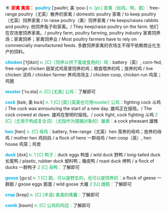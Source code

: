 ☀ <font color="red">**家禽 禽类：**</font>
<font color="sky blue">**poultry**</font> [ˈpəʊltri; 美 ˈpoʊ-]
<font color="#00b050">n. [pl.] 家禽（如鸡、鸭、鹅）：</font>free-range poultry（尤英）散养的家禽 / domestic poultry 家禽 / to keep poultry（尤英）饲养家禽 / to raise poultry（美）饲养家禽 / He keeps/raises rabbits and poultry. 他饲养兔子和家离。/ They keep/raise poultry on the farm. 他们在农场里饲养家禽。/ poultry farm, poultry farming, poultry industry 家禽饲养场；家禽饲养；家禽饲养业 / Most poultry farmers have to rely on commercially manufactured feeds. 多数饲养家禽的农场主不得不依赖商业化生产的饲料。

<font color="sky blue">**chicken**</font> ['tʃɪkɪn] 
<font color="#00b050">n. [C]（饲养以供下蛋或食用的）鸡：</font>battery（英）, corn-fed, free-range chicken 层架式鸡笼里饲养的鸡；粮食喂养的鸡；放养的鸡 / live chicken 活鸡 / chicken farmer 养鸡场场主 / chicken coop, chicken run 鸡笼；鸡圈

<font color="sky blue">**rooster**</font> ['ru:stə] 
<font color="#00b050">n. [C] [尤美] 公鸡：</font>了解即可
           
<font color="sky blue">**cock**</font> [kɒk; 美 kɑ:k]
<font color="#00b050">n. 1 [C] [英] [英美也可用rooster] 公鸡：</font>fighting cock 斗鸡 / The cock was announcing the start of a new day. 雄鸡正在报晓。/ The cock crowed at dawn. 雄鸡在黎明时报晓。/ cock fight, cock fighting 斗鸡 <font color="#00b050">2 [C]（尤用于构成复合词）（尤指作为猎捕对象的）雄禽：</font>a cock pheasant 雄雉

<font color="sky blue">**hen**</font> [hen] 
<font color="#00b050">n. [C] 母鸡：</font>battery, free-range（尤英）hen 笼养的母鸡；放养的母鸡 / mother hen 鸡妈妈 / a flock of hens 一群母鸡 / hen coop（英）, hen house 鸡笼；鸡舍

<font color="sky blue">**duck**</font> [dʌk] 
<font color="#00b050">n. 1 [C] 鸭子：</font>duck eggs 鸭蛋 / wild duck 野鸭 / long-tailed duck 长尾鸭 / plastic, rubber duck 塑料鸭；橡皮鸭 / roast duck 烤鸭 / a flock of ducks 一群鸭子 <font color="#00b050">2 [C] 母鸭：</font>了解即可

<font color="sky blue">**goose**</font> [ɡu:s] 
<font color="#00b050">n. 1 [C] 鹅，可以是野生的，也可以是饲养的：</font>a flock of geese 一群鹅 / goose eggs 鹅蛋 / wild goose 大雁 <font color="#00b050">2 [U] 雌鹅：</font>了解即可

<font color="sky blue">**crop**</font> [krɒp] 
<font color="#00b050">n. [C] [术语] 禽类的嗉囊：</font>了解即可

<font color="sky blue">**comb**</font> [kəʊm] 
<font color="#00b050">n. [C] 公鸡的鸡冠：</font>了解即可
